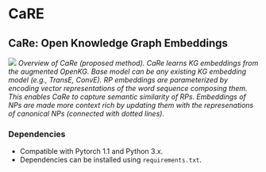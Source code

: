 # CaRE
## CaRe: Open Knowledge Graph Embeddings

![](https://github.com/malllabiisc/CaRE/blob/master/CaRe_model.png)
*Overview of CaRe (proposed method). CaRe learns KG embeddings from the augmented OpenKG. Base model can be any existing KG embedding model (e.g., TransE, ConvE). RP embeddings are parameterized by encoding vector representations of the word sequence composing them. This enables CaRe to capture semantic similarity of RPs. Embeddings of NPs are made more context rich by updating them with the represenations of canonical NPs (connected with dotted lines).*
### Dependencies

* Compatible with Pytorch 1.1 and Python 3.x.
* Dependencies can be installed using `requirements.txt`.

